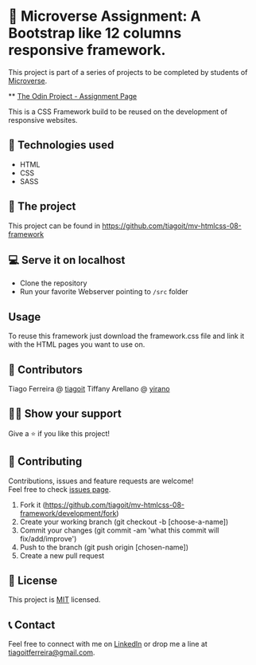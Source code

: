 # 📃 Microverse Assignment: A Bootstrap like 12 columns responsive framework.
This project is part of a series of projects to be completed by students of [Microverse](https://www.microverse.org/ 'The Global School for Remote Software Developers!').

** [The Odin Project - Assignment Page](https://www.theodinproject.com/courses/html5-and-css3/lessons/design-your-own-grid-based-framework) 

This is a CSS Framework build to be reused on the development of responsive websites.

## 📡 Technologies used
- HTML
- CSS
- SASS

## 🚀 The project
This project can be found in https://github.com/tiagoit/mv-htmlcss-08-framework

## 💻 Serve it on localhost
  - Clone the repository
  - Run your favorite Webserver pointing to `/src` folder

## Usage
To reuse this framework just download the framework.css file and link it with the HTML pages you want to use on.

## 🤖 Contributors
Tiago Ferreira @ [tiagoit](https://github.com/tiagoit)
Tiffany Arellano @ [yirano](https://github.com/yirano)

## 🙋‍♂ Show your support
Give a ⭐️ if you like this project!

## 🤝 Contributing
Contributions, issues and feature requests are welcome!<br/>Feel free to check [issues page](https://github.com/tiagoit/mv-htmlcss-08-framework/development/issues).

1. Fork it (https://github.com/tiagoit/mv-htmlcss-08-framework/development/fork)
2. Create your working branch (git checkout -b [choose-a-name])
3. Commit your changes (git commit -am 'what this commit will fix/add/improve')
4. Push to the branch (git push origin [chosen-name])
5. Create a new pull request

## 📝 License
This project is [MIT](https://github.com/tiagoit/mv-htmlcss-08-framework/license.txt) licensed.

## 📞 Contact
Feel free to connect with me on [LinkedIn](https://www.linkedin.com/in/tiagoit-dev/) or drop me a line at <tiagoitferreira@gmail.com>.
